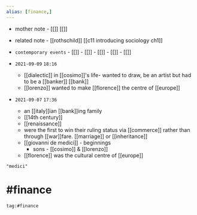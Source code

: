 ```yaml
---
alias: [finance,]
---
```

- mother note - [[]] [[]]
- related note - [[rothschild]] [[c11 introducing sociology ch1]]
- `contemporary events`	- [[]]	- [[]]	- [[]]	- [[]]	- [[]]

- `2021-09-09`  `18:16`
	- [[dialectic]] in [[cosimo]]'s life- wanted to draw, be an artist but had to be a [[banker]] [[bank]]
	- [[lorenzo]] wanted to make [[florence]] the centre of [[europe]]
- `2021-09-07`  `17:36`
	- an [[italy]]ian [[bank]]ing family
	- [[14th century]]
	- [[renaissance]]
	- were the first to win their ruling status via [[commerce]] rather than through [[war]]fare. [[marriage]] or [[inheritance]]
	- [[giovanni de medici]] - beginnings
		- sons - [[cosimo]] & [[lorenzo]]
	- [[florence]] was the cultural centre of [[europe]]

```query
"medici"
```
# #finance 
```query 2021-10-01 13:13
tag:#finance 
```